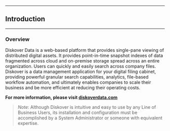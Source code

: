 ___
## <a id="introduction"></a>Introduction
___

### Overview
Diskover Data is a web-based platform that provides single-pane viewing of distributed digital assets. It provides point-in-time snapshot indexes of data fragmented across cloud and on-premise storage spread across an entire organization. Users can quickly and easily search across company files. Diskover is a data management application for your digital filing cabinet, providing powerful granular search capabilities, analytics, file-based workflow automation, and ultimately enables companies to scale their business and be more efficient at reducing their operating costs. 

**For more information, please visit [diskoverdata.com](https://www.diskoverdata.com)**

>_Note_: Although Diskover is intuitive and easy to use by any Line of Business Users, its installation and configuration must be accomplished by a System Administrator or someone with equivalent expertise.
